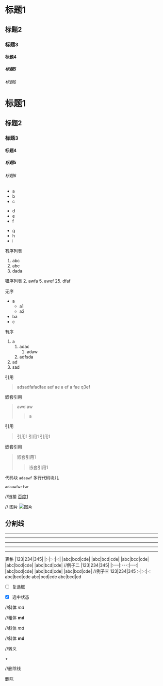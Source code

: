 
# 标题1 #
## 标题2 ##
### 标题3 ###
#### 标题4 ####
##### 标题5 #####
###### 标题6 #######


# 标题1 #
## 标题2 ##
### 标题3 ###
#### 标题4 ####
##### 标题5 #####
###### 标题6 #######



+ a
+ b
+ c
 
- d
- e
- f
 
* g
* h
* i




有序列表
1. abc
2. abc
3. dada
 
错序列表
2. awfa
5. awef
25. dfaf



无序
+ a
  + a1
  + a2
+ ba
+ c
 
有序
1. a
   1. adac
      1. adaw
   2. adfsda
2. ad
3. sad



引用
> adsadfafadfae  aef ae 
a ef a fae q3ef 
 
嵌套引用
> awd aw
>> a



引用
> 引用1
引用1 引用1
 
 
嵌套引用
> 嵌套引用1 
>> 嵌套引用1



代码块
`
adaawf
`
多行代码块儿
```
adaawfwrfwr
```


//链接
[百度1](www.baidu.com)


// 图片
![图片](https://note.youdao.com/favicon.ico)


分割线
---
- - -
-------
*****
* * *
____



表格
|123|234|345|
|:-|:-:|-:|
|abc|bcd|cde|
|abc|bcd|cde|
|abc|bcd|cde|
|abc|bcd|cde|
|abc|bcd|cde|
//例子二
|123|234|345|
|:---|:---:|---:|
|abc|bcd|cde|
|abc|bcd|cde|
|abc|bcd|cde|
//例子三
123|234|345
:-|:-:|-:
abc|bcd|cde
abc|bcd|cde
abc|bcd|cd



- [ ] 复选框
- [x] 选中状态



//斜体
*md*
 
//粗体
**md**
 
//斜体
_md_
 
//斜体
__md__
 
//转义
 
\+
 
//删除线
 
~~删除~~

